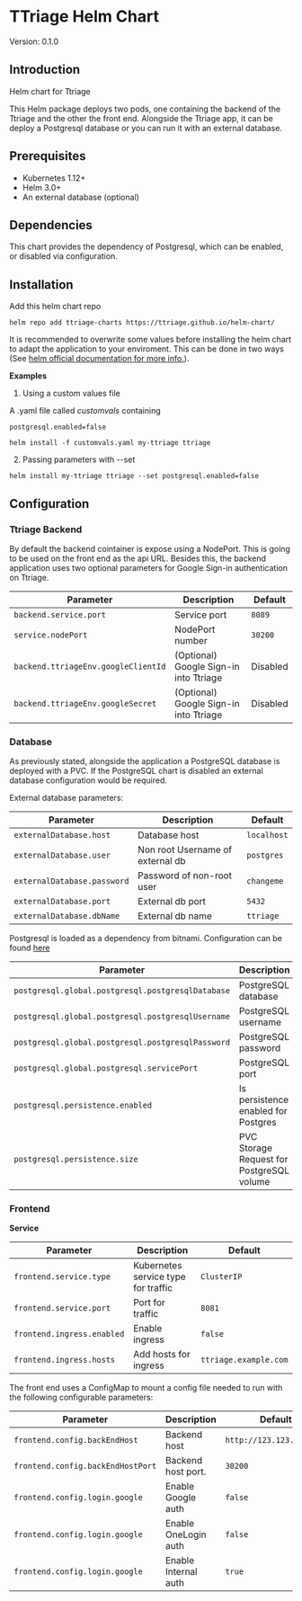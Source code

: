 # TTriage Helm Chart

Version: 0.1.0

## Introduction

Helm chart for Ttriage [](https://www.ttriage.com/ttriage/index.html) 

This Helm package deploys two pods, one containing the backend of the Ttriage and the other the front end. Alongside the Ttriage app, it can be deploy a Postgresql database or you can run it with an external database.



##  Prerequisites

- Kubernetes 1.12+
- Helm 3.0+
- An external database (optional)


## Dependencies

This chart provides the dependency of Postgresql, which can be enabled, or disabled via configuration.


## Installation

Add this helm chart repo


```
helm repo add ttriage-charts https://ttriage.github.io/helm-chart/

```

It is recommended to overwrite some values before installing the helm chart to adapt the application to your enviroment. This can be done in two ways (See [helm official documentation for more info.](https://helm.sh/docs/chart_template_guide/values_files/)).

**Examples**

1. Using a custom values file

A .yaml file called *customvals* containing

```
postgresql.enabled=false
```

`helm install -f customvals.yaml my-ttriage ttriage `

2. Passing parameters with --set

`helm install my-ttriage ttriage --set postgresql.enabled=false`


## Configuration


### Ttriage Backend

By default the backend cointainer is expose using a NodePort. This is going to be used on the front end as the api URL. 
Besides this, the backend application uses two optional parameters for Google Sign-in authentication on Ttriage.

| Parameter | Description | Default |
| -------- | -------- | -------- |
| `backend.service.port`     | Service port    | `8089`    |
| `service.nodePort`     | NodePort number   | `30200`    |
| `backend.ttriageEnv.googleClientId`     | (Optional) Google Sign-in into Ttriage    | Disabled     |
| `backend.ttriageEnv.googleSecret`     | (Optional) Google Sign-in into Ttriage    | Disabled   |


### Database

As previously stated, alongside the application a PostgreSQL database is deployed with a PVC. If the PostgreSQL chart is disabled an external database configuration would be required.

External database parameters:

| Parameter | Description | Default |
| -------- | -------- | -------- |
| `externalDatabase.host`     | Database host    | `localhost`    |
| `externalDatabase.user`     | Non root Username of external db     | `postgres`   |
| `externalDatabase.password`     | Password of non-root user     | `changeme`   |
| `externalDatabase.port`     | External db port     | `5432`   |
| `externalDatabase.dbName`     | External db name    | `ttriage`   |


Postgresql is loaded as a dependency from bitnami. Configuration can be found [here](https://github.com/bitnami/charts/tree/master/bitnami/postgresql)

| Parameter | Description | Default |
| -------- | -------- | -------- |
| `postgresql.global.postgresql.postgresqlDatabase` | PostgreSQL database   | `ttriage`   |
| `postgresql.global.postgresql.postgresqlUsername` | PostgreSQL username   | `ttriage`   |
| `postgresql.global.postgresql.postgresqlPassword` | PostgreSQL password   | `ttriage`   |
| `postgresql.global.postgresql.servicePort` | PostgreSQL port  | `5432`   |
| `postgresql.persistence.enabled` | Is persistence enabled for Postgres  | `true`   |
| `postgresql.persistence.size` | PVC Storage Request for PostgreSQL volume | `8Gi`   |


### Frontend

**Service**

| Parameter | Description | Default |
| -------- | -------- | -------- |
| `frontend.service.type` | Kubernetes service type for traffic | `ClusterIP`   |
| `frontend.service.port` | Port for traffic | `8081`   |
| `frontend.ingress.enabled` | Enable ingress | `false`   |
| `frontend.ingress.hosts` | Add hosts for ingress| `ttriage.example.com`   |


The front end uses a ConfigMap to mount a config file needed to run with the following configurable parameters:


| Parameter | Description | Default |
| -------- | -------- | -------- |
| `frontend.config.backEndHost` | Backend host | `http://123.123.123.123`   |
| `frontend.config.backEndHostPort` | Backend host port. | `30200`   |
| `frontend.config.login.google` | Enable Google auth   | `false`   |
| `frontend.config.login.google` | Enable OneLogin auth   | `false`   |
| `frontend.config.login.google` | Enable Internal auth   | `true`   |



